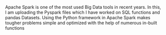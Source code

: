 Apache Spark is one of the most used Big Data tools in recent years. In this, I am uploading the Pyspark files which I have worked on SQL functions and pandas Datasets.
Using the Python framework in Apache Spark makes tougher problems simple and optimized with the help of numerous in-built functions

